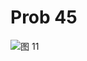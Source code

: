 # Prob 45

![图 11](../../../.media/d4dc6670e0fc3c76b3800bc45b04b6ac9a7b2829ef12e213686c356a5f50b9a3.png)  
